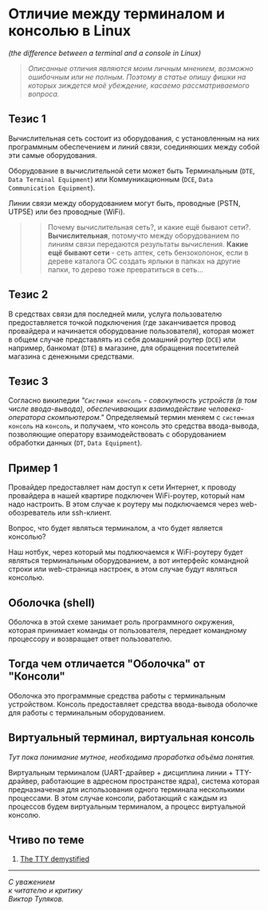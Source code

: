 # Отличие между терминалом и консолью в Linux
_(the difference between a terminal and a console in Linux)_

> _Описанные отличия являются моим личным мнением, возможно ошибочным или не полным. Поэтому в статье опишу фишки на которых зиждется моё убеждение, касаемо рассматриваемого вопроса._

## Тезис 1
Вычислительная сеть состоит из оборудования, с установленным на них программным обеспечением и линий связи, соединяюших между собой эти самые оборудования.

Оборудование в вычислительной сети может быть Терминальным (`DTE`, `Data Terminal Equipment`) или Коммуникационным (`DCE`, `Data Communication Equipment`).

Линии связи между оборудованием могут быть, проводные (PSTN, UTP5E) или без проводные (WiFi).

>> Почему вычислительная сеть?, и какие ещё бывают сети?. **Вычислительная**, потомучто между оборудованием по линиям связи передаются результаты вычисления. **Какие ещё бывают сети** - сеть аптек, сеть бензоколонок, если в дереве каталога ОС создать ярлыки в папках на другие папки, то дерево тоже превратиться в сеть... 

## Тезис 2
В средствах связи для последней мили, услуга пользователю предоставляется точкой подключения (где заканчивается провод провайдера и начинается оборудование пользователя), которая может в общем случае представлять из себя домашний роутер (`DCE`) или например, банкомат (`DTE`) в магазине, для обращения посетителей магазина с денежными средствами.

## Тезис 3
Согласно википедии _"`Системая консоль` - совокупность устройств (в том числе ввода-вывода), обеспечивающих взаимодействие человека-оператора скомпьютером."_ Определяемый термин меняем с `системная консоль` на `консоль`, и получаем, что консоль это средства ввода-вывода, позволяющие оператору взаимодействовать с оборудованием обработки данных (`DT`, `Data Equipment`).

## Пример 1
Провайдер предоставляет нам доступ к сети Интернет, к проводу провайдера в нашей квартире подключен WiFi-роутер, который нам надо настроить. В этом случае к роутеру мы подключаемся через web-обозреватель или ssh-клиент.

Вопрос, что будет являться терминалом, а что будет является консолью?

Наш нотбук, через который мы подлкючаемся к WiFi-роутеру будет являться терминальным оборудованием, а вот интерфейс командной строки или web-страница настроек, в этом случае будут являться консолью.

## Оболочка (shell)
Оболочка в этой схеме занимает роль программного окружения, которая принимает команды от пользователя, передает командному процессору и возвращает ответ пользователю.

## Тогда чем отличается "Оболочка" от "Консоли"
Оболочка это программные средства работы с терминальным устройством.
Консоль предоставляет средства ввода-вывода оболочке для работы с терминальным оборудованием.

## Виртуальный терминал, виртуальная консоль
_Тут пока понимание мутное, необходима проработка объёма понятия._

Виртуальным терминалом (UART-драйвер + дисциплина линии + TTY-драйвер, работающие в адресном пространстве ядра), система которая предназначеная для использования одного терминала несколькими процессами. В этом случае консоли, работающий с каждым из процессов будем виртуальным терминалом, а процесс виртуальной консолю.

## Чтиво по теме
1. [The TTY demystified](https://www.linusakesson.net/programming/tty/)

---

_С уважением\
к читателю и критику\
Виктор Туляков._